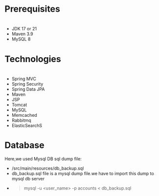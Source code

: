 # Prerequisites

#

- JDK 17 or 21
- Maven 3.9
- MySQL 8

# Technologies

#

- Spring MVC
- Spring Security
- Spring Data JPA
- Maven
- JSP
- Tomcat
- MySQL
- Memcached
- Rabbitmq
- ElasticSearchS

# Database

Here,we used Mysql DB
sql dump file:

- /src/main/resources/db_backup.sql
- db_backup.sql file is a mysql dump file.we have to import this dump to mysql db server
- > mysql -u <user_name> -p accounts < db_backup.sql
